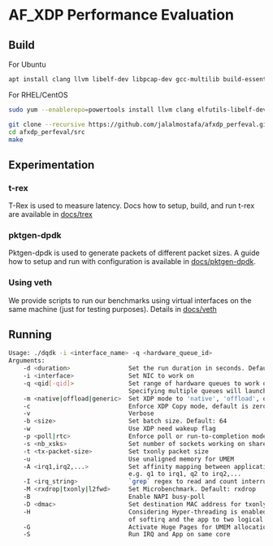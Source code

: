 # AF_XDP Performance Evaluation

## Build

For Ubuntu
```bash
apt install clang llvm libelf-dev libpcap-dev gcc-multilib build-essential linux-tools-common linux-tools-generic linux-headers-$(uname -r) m4 libnuma-dev libdpdk-dev
```

For RHEL/CentOS
```bash
sudo yum --enablerepo=powertools install llvm clang elfutils-libelf-devel libpcap-devel m4 numactl-devel dpdk-devel
```

```bash
git clone --recursive https://github.com/jalalmostafa/afxdp_perfeval.git
cd afxdp_perfeval/src
make
```

## Experimentation

### t-rex
T-Rex is used to measure latency. Docs how to setup, build, and run t-rex are available in [docs/trex](docs/trex.md)

### pktgen-dpdk
Pktgen-dpdk is used to generate packets of different packet sizes. A guide how to setup and run with configuration is available in [docs/pktgen-dpdk](docs/pktgen-dpdk.md).

### Using veth
We provide scripts to run our benchmarks using virtual interfaces on the same machine (just for testing purposes). Details in [docs/veth](docs/veth.md)

## Running

```bash
Usage: ./dqdk -i <interface_name> -q <hardware_queue_id>
Arguments:
    -d <duration>                Set the run duration in seconds. Default: 3 secs
    -i <interface>               Set NIC to work on
    -q <qid[-qid]>               Set range of hardware queues to work on e.g. -q 1 or -q 1-3.
                                 Specifying multiple queues will launch a thread for each queue except if -p poll
    -m <native|offload|generic>  Set XDP mode to 'native', 'offload', or 'generic'. Default: native
    -c                           Enforce XDP Copy mode, default is zero-copy mode
    -v                           Verbose
    -b <size>                    Set batch size. Default: 64
    -w                           Use XDP need wakeup flag
    -p <poll|rtc>                Enforce poll or run-to-completion mode. Default: rtc
    -s <nb_xsks>                 Set number of sockets working on shared umem
    -t <tx-packet-size>          Set txonly packet size
    -u                           Use unaligned memory for UMEM
    -A <irq1,irq2,...>           Set affinity mapping between application threads and drivers queues
                                 e.g. q1 to irq1, q2 to irq2,...
    -I <irq_string>              `grep` regex to read and count interrupts of interface from /proc/interrupts
    -M <rxdrop|txonly|l2fwd>     Set Microbenchmark. Default: rxdrop
    -B                           Enable NAPI busy-poll
    -D <dmac>                    Set destination MAC address for txonly
    -H                           Considering Hyper-threading is enabled, this flag will assign affinity
                                 of softirq and the app to two logical cores of the same physical core.
    -G                           Activate Huge Pages for UMEM allocation
    -S                           Run IRQ and App on same core
```
